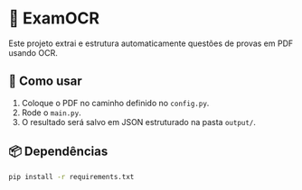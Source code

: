 # 🧠 ExamOCR

Este projeto extrai e estrutura automaticamente questões de provas em PDF usando OCR.

## 🚀 Como usar

1. Coloque o PDF no caminho definido no `config.py`.
2. Rode o `main.py`.
3. O resultado será salvo em JSON estruturado na pasta `output/`.

## 📦 Dependências

```bash
pip install -r requirements.txt



